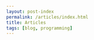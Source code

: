 ```yaml
---
layout: post-index
permalink: /articles/index.html
title: Articles
tags: [blog, programming]
---
```

